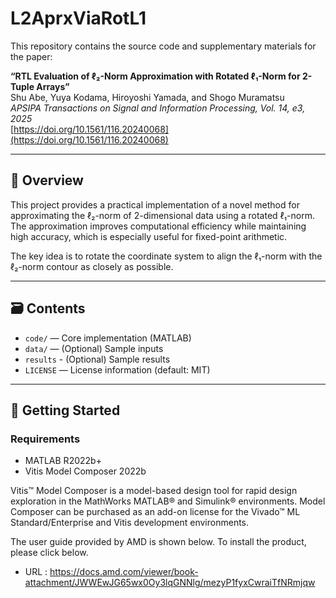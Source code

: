 # L2AprxViaRotL1

This repository contains the source code and supplementary materials for the paper:

**“RTL Evaluation of ℓ₂-Norm Approximation with Rotated ℓ₁-Norm for 2-Tuple Arrays”**  
Shu Abe, Yuya Kodama, Hiroyoshi Yamada, and Shogo Muramatsu  
*APSIPA Transactions on Signal and Information Processing, Vol. 14, e3, 2025*  
[https://doi.org/10.1561/116.20240068](https://doi.org/10.1561/116.20240068)

---

## 📌 Overview

This project provides a practical implementation of a novel method for approximating the ℓ₂-norm of 2-dimensional data using a rotated ℓ₁-norm. The approximation improves computational efficiency while maintaining high accuracy, which is especially useful for fixed-point arithmetic.

The key idea is to rotate the coordinate system to align the ℓ₁-norm with the ℓ₂-norm contour as closely as possible.

---

## 🗃️ Contents

- `code/` — Core implementation (MATLAB)
- `data/` — (Optional) Sample inputs
- `results` - (Optional) Sample results
- `LICENSE` — License information (default: MIT)

---

## 🧪 Getting Started

### Requirements

- MATLAB R2022b+
- Vitis Model Composer 2022b

Vitis™ Model Composer is a model-based design tool for rapid design exploration in the MathWorks MATLAB® and Simulink® environments. Model Composer can be purchased as an add-on license for the Vivado™ ML Standard/Enterprise and Vitis development environments.

The user guide provided by AMD is shown below. To install the product, please click below.
 
- URL : https://docs.amd.com/viewer/book-attachment/JWWEwJG65wx0Oy3lqGNNlg/mezyP1fyxCwraiTfNRmjqw
